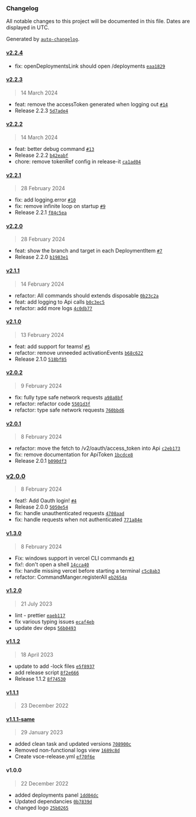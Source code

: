 ### Changelog

All notable changes to this project will be documented in this file. Dates are displayed in UTC.

Generated by [`auto-changelog`](https://github.com/CookPete/auto-changelog).

#### [v2.2.4](https://github.com/aarondill/Vercel-Project-Manager/compare/v2.2.3...v2.2.4)

- fix: openDeploymentsLink should open /deployments [`eaa1829`](https://github.com/aarondill/Vercel-Project-Manager/commit/eaa18296d34817ca920ac294a225288dd7043079)

#### [v2.2.3](https://github.com/aarondill/Vercel-Project-Manager/compare/v2.2.2...v2.2.3)

> 14 March 2024

- feat: remove the accessToken generated when logging out [`#14`](https://github.com/aarondill/Vercel-Project-Manager/pull/14)
- Release 2.2.3 [`5d7ade4`](https://github.com/aarondill/Vercel-Project-Manager/commit/5d7ade4a4b4dfc6f3aee53257035fdf0c60eb593)

#### [v2.2.2](https://github.com/aarondill/Vercel-Project-Manager/compare/v2.2.1...v2.2.2)

> 14 March 2024

- feat: better debug command [`#13`](https://github.com/aarondill/Vercel-Project-Manager/pull/13)
- Release 2.2.2 [`b42eabf`](https://github.com/aarondill/Vercel-Project-Manager/commit/b42eabf57a08f266078f3f2bb10aa68ebe70a707)
- chore: remove tokenRef config in release-it [`ca1ad04`](https://github.com/aarondill/Vercel-Project-Manager/commit/ca1ad048a9181539264b7538e231568dd32c9cb3)

#### [v2.2.1](https://github.com/aarondill/Vercel-Project-Manager/compare/v2.2.0...v2.2.1)

> 28 February 2024

- fix: add logging.error [`#10`](https://github.com/aarondill/Vercel-Project-Manager/pull/10)
- fix: remove infinite loop on startup [`#9`](https://github.com/aarondill/Vercel-Project-Manager/pull/9)
- Release 2.2.1 [`f84c5ea`](https://github.com/aarondill/Vercel-Project-Manager/commit/f84c5ea4533236c703ecd8cb4cdea3d982c9d7a2)

#### [v2.2.0](https://github.com/aarondill/Vercel-Project-Manager/compare/v2.1.1...v2.2.0)

> 28 February 2024

- feat: show the branch and target in each DeploymentItem [`#7`](https://github.com/aarondill/Vercel-Project-Manager/pull/7)
- Release 2.2.0 [`b1983e1`](https://github.com/aarondill/Vercel-Project-Manager/commit/b1983e1c98b1fc59e0b9c1b6b8ece6258e70e2dc)

#### [v2.1.1](https://github.com/aarondill/Vercel-Project-Manager/compare/v2.1.0...v2.1.1)

> 14 February 2024

- refactor: All commands should extends disposable [`0b23c2a`](https://github.com/aarondill/Vercel-Project-Manager/commit/0b23c2a487a4f11c1462e8a69f179b1c6f14f05c)
- feat: add logging to Api calls [`b0c3ec5`](https://github.com/aarondill/Vercel-Project-Manager/commit/b0c3ec59d11c3235c82e152a0a3a1d2c429ac07a)
- refactor: add more logs [`4c0db77`](https://github.com/aarondill/Vercel-Project-Manager/commit/4c0db77809f77905cde10c4cb467a7543e755586)

#### [v2.1.0](https://github.com/aarondill/Vercel-Project-Manager/compare/v2.0.2...v2.1.0)

> 13 February 2024

- feat: add support for teams! [`#5`](https://github.com/aarondill/Vercel-Project-Manager/pull/5)
- refactor: remove unneeded activationEvents [`b68c622`](https://github.com/aarondill/Vercel-Project-Manager/commit/b68c622821cc7dfb08f5a75c42c30615fec724db)
- Release 2.1.0 [`518bf85`](https://github.com/aarondill/Vercel-Project-Manager/commit/518bf85a0cbfb9021041de5af666406518fdb2bc)

#### [v2.0.2](https://github.com/aarondill/Vercel-Project-Manager/compare/v2.0.1...v2.0.2)

> 9 February 2024

- fix: fully type safe network requests [`a98a8bf`](https://github.com/aarondill/Vercel-Project-Manager/commit/a98a8bf6ea13799cb216456ce1db9c91db7ac5ef)
- refactor: refactor code [`5501d3f`](https://github.com/aarondill/Vercel-Project-Manager/commit/5501d3f27a931459bf9f00cbd4775c1d35864a2f)
- refactor: type safe network requests [`760bbd6`](https://github.com/aarondill/Vercel-Project-Manager/commit/760bbd665023052e831a47642d8895b8b8c66794)

#### [v2.0.1](https://github.com/aarondill/Vercel-Project-Manager/compare/v2.0.0...v2.0.1)

> 8 February 2024

- refactor: move the fetch to /v2/oauth/access_token into Api [`c2eb173`](https://github.com/aarondill/Vercel-Project-Manager/commit/c2eb17398693416e69e7b725c3d85336816a4c69)
- fix: remove documentation for ApiToken [`1bcdce8`](https://github.com/aarondill/Vercel-Project-Manager/commit/1bcdce85f28aa559697f33af32a2f48e3e101ac0)
- Release 2.0.1 [`b090df3`](https://github.com/aarondill/Vercel-Project-Manager/commit/b090df3a8d41c06d54190c4ba4628c0b01582d53)

### [v2.0.0](https://github.com/aarondill/Vercel-Project-Manager/compare/v1.3.0...v2.0.0)

> 8 February 2024

- feat!: Add Oauth login! [`#4`](https://github.com/aarondill/Vercel-Project-Manager/pull/4)
- Release 2.0.0 [`5050e54`](https://github.com/aarondill/Vercel-Project-Manager/commit/5050e547fd98dc4fe39db5b8fb2150fd55136f3c)
- fix: handle unauthenticated requests [`4708aad`](https://github.com/aarondill/Vercel-Project-Manager/commit/4708aadbe4762106afbc620b5a6fefa21eba0211)
- fix: handle requests when not authenticated [`771a84e`](https://github.com/aarondill/Vercel-Project-Manager/commit/771a84ef0fffd43f19ad8f4d5d661271b46d36e6)

#### [v1.3.0](https://github.com/aarondill/Vercel-Project-Manager/compare/v1.2.0...v1.3.0)

> 8 February 2024

- Fix: windows support in vercel CLI commands [`#3`](https://github.com/aarondill/Vercel-Project-Manager/pull/3)
- fix!: don't open a shell [`14cca40`](https://github.com/aarondill/Vercel-Project-Manager/commit/14cca40f41b846504c4f3cd1189cfbc78fc20f7c)
- fix: handle missing vercel before starting a terminal [`c5c8ab3`](https://github.com/aarondill/Vercel-Project-Manager/commit/c5c8ab31dfe9546b765944db2a6850549aad9cec)
- refactor: CommandManger.registerAll [`eb2654a`](https://github.com/aarondill/Vercel-Project-Manager/commit/eb2654a86008f9cba0df065e9b91609575829622)

#### [v1.2.0](https://github.com/aarondill/Vercel-Project-Manager/compare/v1.1.2...v1.2.0)

> 21 July 2023

- lint - prettier [`eaeb117`](https://github.com/aarondill/Vercel-Project-Manager/commit/eaeb117e37daf9570590d35e489515cdf6a0dd1d)
- fix various typing issues [`ecaf4eb`](https://github.com/aarondill/Vercel-Project-Manager/commit/ecaf4eb9f5e0cc0c277641816e44e8b6cb5475da)
- update dev deps [`56b0493`](https://github.com/aarondill/Vercel-Project-Manager/commit/56b049333e06ff2ef25f086ed65b6405d4600e60)

#### [v1.1.2](https://github.com/aarondill/Vercel-Project-Manager/compare/v1.1.1...v1.1.2)

> 18 April 2023

- update to add -lock files [`e5f8937`](https://github.com/aarondill/Vercel-Project-Manager/commit/e5f893710f2a34dba71c90dff8965c96b705173a)
- add release script [`8f2e666`](https://github.com/aarondill/Vercel-Project-Manager/commit/8f2e666f521bd2d58119384b5073bc9049167aef)
- Release 1.1.2 [`8f74530`](https://github.com/aarondill/Vercel-Project-Manager/commit/8f7453025e65993aa099d5a363ce83f3c3188161)

#### [v1.1.1](https://github.com/aarondill/Vercel-Project-Manager/compare/v1.1.1-same...v1.1.1)

> 23 December 2022

#### [v1.1.1-same](https://github.com/aarondill/Vercel-Project-Manager/compare/v1.0.0...v1.1.1-same)

> 29 January 2023

- added clean task and updated versions [`708900c`](https://github.com/aarondill/Vercel-Project-Manager/commit/708900c007d5d2fb65e38f930d9f9b0907b2dcdd)
- Removed non-functional logs view [`1689c8d`](https://github.com/aarondill/Vercel-Project-Manager/commit/1689c8dce933d9730838da3771365ec3d759f640)
- Create vsce-release.yml [`ef70f6e`](https://github.com/aarondill/Vercel-Project-Manager/commit/ef70f6ec327c8591393da05ae65b4d122b9fc187)

#### v1.0.0

> 22 December 2022

- added deployments panel [`1dd04dc`](https://github.com/aarondill/Vercel-Project-Manager/commit/1dd04dcdbab54835ca82b9b29368ee93c07f4a98)
- Updated dependancies [`0b7839d`](https://github.com/aarondill/Vercel-Project-Manager/commit/0b7839d50b0afcffafa3029a1af82dbde3ca0777)
- changed logo [`25b0265`](https://github.com/aarondill/Vercel-Project-Manager/commit/25b026531c260a08ca28efdbd6d460105f7e4998)
